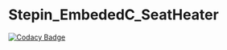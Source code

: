 # Stepin_EmbededC_SeatHeater
[![Codacy Badge](https://app.codacy.com/project/badge/Grade/36e39bd7536e4699898e3939e69669c5)](https://www.codacy.com/gh/prathameshpatil505/Stepin_EmbededC_SeatHeater/dashboard?utm_source=github.com&amp;utm_medium=referral&amp;utm_content=prathameshpatil505/Stepin_EmbededC_SeatHeater&amp;utm_campaign=Badge_Grade)
